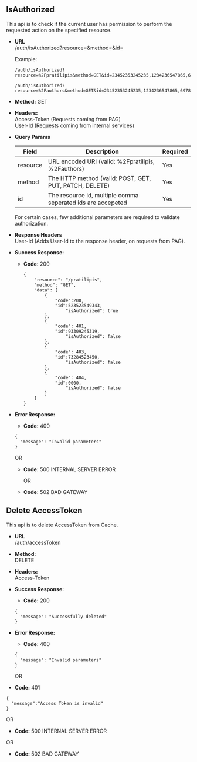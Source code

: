 **IsAuthorized**
----
  This api is to check if the current user has permission to perform the requested action on the specified resource.

* **URL**  
  /auth/isAuthorized?resource=&method=&id= 
  
  Example:  
  ```
  /auth/isAuthorized?resource=%2Fpratilipis&method=GET&id=23452353245235,1234236547865,69785476456746
   ```
   
   ```
   /auth/isAuthorized?resource=%2Fauthors&method=GET&id=23452353245235,1234236547865,69785476456746
   ```
   
* **Method:**
  GET

* **Headers:**  
    Access-Token (Requests coming from PAG)  
    User-Id (Requests coming from internal services)

* **Query Params**
    
    | Field      | Description                                                    | Required   |
    | ---------- | -------------------------------------------------------------- | ---------- |
    | resource   | URL encoded URI (valid: %2Fpratilipis, %2Fauthors)    | Yes        |
    | method | The HTTP method (valid: POST, GET, PUT, PATCH, DELETE)       | Yes        |
    | id	| The resource id, multiple comma seperated ids are accepeted 	| Yes	|
    
  For certain cases, few additional parameters are required to validate authorization.

* **Response Headers**  
  User-Id (Adds User-Id to the response header, on requests from PAG).

* **Success Response:**
  * **Code:** 200 
    ~~~
	{
		"resource": "/pratilipis",
		"method": "GET",
		"data": [
	        {
	        	"code":200,
	          	"id":523523549343,
	            	"isAuthorized": true
	        },
	        {
		        "code": 401,
	          	"id":93309245319,
	            	"isAuthorized": false
	        },
	        {
		        "code": 403,
	          	"id":73284523450,
	            	"isAuthorized": false
	        },
	        {
		        "code": 404,
	          	"id":0000,
	            	"isAuthorized": false
	        }
		]
	}
    ~~~
    
* **Error Response:**
  * **Code:** 400  
  ~~~
  {
  	"message": "Invalid parameters"
  }
  ~~~
 
    OR
 
  * **Code:** 500 INTERNAL SERVER ERROR  

	OR

  * **Code:** 502 BAD GATEWAY    
  
  
**Delete AccessToken**
----
  This api is to delete AccessToken from Cache.

* **URL**  
  /auth/accessToken  
  
* **Method:**  
  DELETE

* **Headers:**  
  Access-Token
    
* **Success Response:**
  * **Code:** 200 
  ~~~
  {
    "message": "Successfully deleted"
  }
  ~~~
    
* **Error Response:**
  * **Code:** 400  
  ~~~
  {
    "message": "Invalid parameters"
  }
  ~~~
  OR
 
 * **Code:** 401
  ~~~
  {
    "message":"Access Token is invalid"
  }
  ~~~

  OR
 
  * **Code:** 500 INTERNAL SERVER ERROR  

  OR

  * **Code:** 502 BAD GATEWAY   
 
